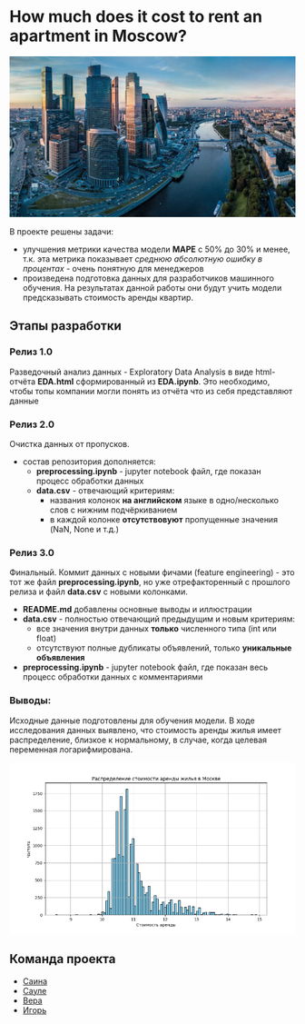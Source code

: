 # How much does it cost to rent an apartment in Moscow?
![img](/tmp_data/moscow.jpg)


В проекте решены задачи:
-  улучшения метрики качества модели **MAPE** с 50% до 30% и менее, т.к. эта метрика показывает *среднюю абсолютную ошибку в процентах* - очень понятную для менеджеров
-  произведена подготовка данных для разработчиков машинного обучения. На результатах данной работы они будут учить модели предсказывать стоимость аренды квартир.


## Этапы разработки
### **Релиз 1.0**
Разведочный анализ данных - Exploratory Data Analysis в виде html-отчёта **EDA.html** сформированный из **EDA.ipynb**. 
Это необходимо, чтобы топы компании могли понять из отчёта что из себя представляют данные

### **Релиз 2.0** 
Очистка данных от пропусков.
- состав репозитория дополняется:
   - **preprocessing.ipynb** - jupyter notebook файл, где показан процесс обработки данных
   - **data.csv** - отвечающий критериям:
      - названия колонок **на английском** языке в одно/несколько слов с нижним подчёркиванием
      - в каждой колонке **отсутствовуют** пропущенные значения (NaN, None и т.д.)

### **Релиз 3.0** 
Финальный. Коммит данных с новыми фичами (feature engineering) - это тот же файл **preprocessing.ipynb**, но уже отрефакторенный с прошлого релиза и файл **data.csv** c новыми колонками.
   - **README.md** добавлены основные выводы и иллюстрации
   - **data.csv** - полностью отвечающий предыдущим и новым критериям:
      - все значения внутри данных  **только** численного типа (int или float)
      - отсутствуют полные дубликаты объявлений, только **уникальные объявления**
   - **preprocessing.ipynb** - jupyter notebook файл, где показан весь процесс обработки данных с комментариями

### Выводы:
Исходные данные подготовлены для обучения модели.
В ходе исследования данных выявлено, что стоимость аренды жилья имеет распределение, близкое к нормальному, в случае, когда целевая переменная логарифмирована.

![img](/tmp_data/itog.png)



## Команда проекта
- [Саина](https://github.com/SainaAntonova)
- [Сауле](https://github.com/SauleBis) 
- [Вера](https://github.com/VerVelVel)
- [Игорь](https://github.com/himimori)


